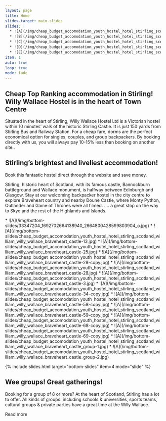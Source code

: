 ```yaml
---
layout: page
title: Home
slides-target: main-slides
slides: |
  * ![A](/img/cheap_budget_accomodation_youth_hostel_hotel_stirling_scotland_william_willy_wallace_braveheart_castle_group-3.jpg)
  * ![B](/img/cheap_budget_accomodation_youth_hostel_hotel_stirling_scotland_william_willy_wallace_braveheart_castle_group-4.jpg)
  * ![C](/img/cheap_budget_accomodation_youth_hostel_hotel_stirling_scotland_william_willy_wallace_braveheart_castle_group-41.jpg)
  * ![D](/img/cheap_budget_accomodation_youth_hostel_hotel_stirling_scotland_william_willy_wallace_braveheart_castle_group-1.jpg)
  * ![E](/img/cheap_budget_accomodation_youth_hostel_hotel_stirling_scotland_william_willy_wallace_braveheart_castle_group-2.jpg)
item: 1
auto: true
loop: true
mode: fade
---
```


## Cheap Top Ranking accommodation in Stirling! Willy Wallace Hostel is in the heart of Town Centre
Situated in the heart of Stirling, Willy Wallace Hostel Ltd is a Victorian hostel within 10 minutes’ walk of the historic Stirling Castle. It is just 150 yards from Stirling Bus and Railway Station. For a cheap fare, dorms are the perfect economical option for singles, couples, and group backpackers. By booking directly with us, you will always pay 10-15% less than booking on another site..

## Stirling’s brightest and liveliest accommodation!
Book this fantastic hostel direct through the website and save money.

Stirling, historic heart of Scotland, with its famous castle, Bannockburn battleground and Wallace monument, is halfway between Edinburgh and Glasgow.  Stay at our welcoming backpacker hostel in the city centre to explore Braveheart country and nearby Doune Castle, where Monty Python, Outlander and Game of Thrones were all filmed. …. a great stop on the way to Skye and the rest of the Highlands and Islands.

<div class="bottom-slides" markdown="1">
* ![A](/img/bottom-slides/33347204_1692702664138940_2664800428599803904_o.jpg)
* ![A](/img/bottom-slides/cheap_budget_accomodation_youth_hostel_hotel_stirling_scotland_william_willy_wallace_braveheart_castle-13.jpg)
* ![A](/img/bottom-slides/cheap_budget_accomodation_youth_hostel_hotel_stirling_scotland_william_willy_wallace_braveheart_castle-25.jpg)
* ![A](/img/bottom-slides/cheap_budget_accomodation_youth_hostel_hotel_stirling_scotland_william_willy_wallace_braveheart_castle-28-copy.jpg)
* ![A](/img/bottom-slides/cheap_budget_accomodation_youth_hostel_hotel_stirling_scotland_william_willy_wallace_braveheart_castle-28.jpg)
* ![A](/img/bottom-slides/cheap_budget_accomodation_youth_hostel_hotel_stirling_scotland_william_willy_wallace_braveheart_castle-3.jpg)
* ![A](/img/bottom-slides/cheap_budget_accomodation_youth_hostel_hotel_stirling_scotland_william_willy_wallace_braveheart_castle-34-copy.jpg)
* ![A](/img/bottom-slides/cheap_budget_accomodation_youth_hostel_hotel_stirling_scotland_william_willy_wallace_braveheart_castle-58-copy.jpg)
* ![A](/img/bottom-slides/cheap_budget_accomodation_youth_hostel_hotel_stirling_scotland_william_willy_wallace_braveheart_castle-59-copy.jpg)
* ![A](/img/bottom-slides/cheap_budget_accomodation_youth_hostel_hotel_stirling_scotland_william_willy_wallace_braveheart_castle-68-copy.jpg)
* ![A](/img/bottom-slides/cheap_budget_accomodation_youth_hostel_hotel_stirling_scotland_william_willy_wallace_braveheart_castle-69-copy.jpg)
* ![A](/img/bottom-slides/cheap_budget_accomodation_youth_hostel_hotel_stirling_scotland_william_willy_wallace_braveheart_castle_group-1.jpg)
* ![A](/img/bottom-slides/cheap_budget_accomodation_youth_hostel_hotel_stirling_scotland_william_willy_wallace_braveheart_castle_group-2.jpg)
</div>

{% include slides.html target="bottom-slides" item=4 mode="slide" %}

## Wee groups! Great gatherings!

Booking for a group of 8 or more? At the heart of Scotland, Stirling has a lot to offer. All kinds of groups: including schools & universities, sports teams, cultural groups & private parties have a great time at the Willy Wallace.

Read more